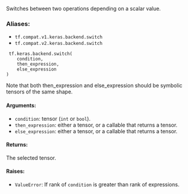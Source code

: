 
Switches between two operations depending on a scalar value.
### Aliases:
- `tf.compat.v1.keras.backend.switch`
- `tf.compat.v2.keras.backend.switch`

```
 tf.keras.backend.switch(
    condition,
    then_expression,
    else_expression
)
```

Note that both then_expression and else_expression should be symbolic tensors of the same shape.
#### Arguments:
- `condition`: tensor (`int` or `bool`).
- `then_expression`: either a tensor, or a callable that returns a tensor.
- `else_expression`: either a tensor, or a callable that returns a tensor.
#### Returns:

The selected tensor.
#### Raises:
- `ValueError`: If rank of `condition` is greater than rank of expressions.
